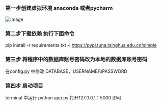 ### 第一步创建虚拟环境 anaconda 或者pycharm
![image](https://github.com/zheng21sdsd/mathpro2/assets/90231635/de96cf41-52fd-45ba-adbf-9e5026d39a7a)
### 第二步下载依赖 执行下面命令 
pip install -r requirements.txt  -i  https://pypi.tuna.tsinghua.edu.cn/simple
### 第三步 将程序中的数据库账号密码改为本地的数据库账号密码 
在config.py 中修改 DATABASE，USERNAME和PASSWORD  
### 第四步 启动项目
terminal 中运行  python app.py  打开127.0.0.1：5000 即可
